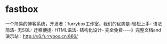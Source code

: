 # fastbox
一个简易的博客系统，开发者：furrybox工作室，我们的优势是-轻松上手-
语法简洁-
无SQL-
迁移便捷-
HTML语法-
结构化设计-
完全免费----》完整文档and演示站：http://v6.furrybox.cn:666/

